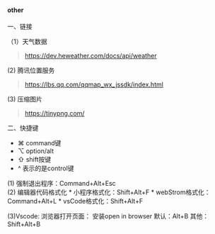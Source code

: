#### other


 一、链接

（1）天气数据
  > https://dev.heweather.com/docs/api/weather
  
 (2) 腾讯位置服务
  > https://lbs.qq.com/qqmap_wx_jssdk/index.html
  
 (3) 压缩图片
  > https://tinypng.com/
  
  
  二、快捷键
  
  * ⌘ command键
  * ⌥ option/alt
  * ⇧ shift按键
  * ^ 表示的是control键
  
  (1) 强制退出程序：Command+Alt+Esc   
  (2) 编辑器代码格式化
    * 小程序格式化：Shift+Alt+F
    * webStrom格式化：Command+Alt+L
    * vsCode格式化：Shift+Alt+F  
    
  (3)Vscode:
     浏览器打开页面：
     安装open in browser
     默认：Alt+B
     其他：Shift+Alt+B

